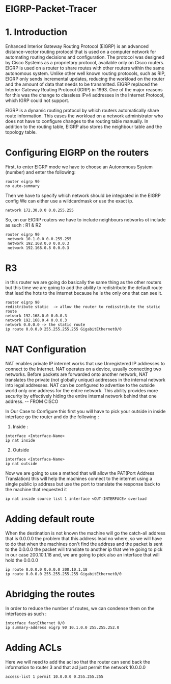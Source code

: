 # EIGRP-Packet-Tracer

# 1. Introduction

Enhanced Interior Gateway Routing Protocol (EIGRP) is an advanced distance-vector routing protocol that is used on a computer network for automating routing decisions and configuration. The protocol was designed by Cisco Systems as a proprietary protocol, available only on Cisco routers. 
EIGRP is used on a router to share routes with other routers within the same autonomous system. Unlike other well known routing protocols, such as RIP, EIGRP only sends incremental updates, reducing the workload on the router and the amount of data that needs to be transmitted.
EIGRP replaced the Interior Gateway Routing Protocol (IGRP) in 1993. One of the major reasons for this was the change to classless IPv4 addresses in the Internet Protocol, which IGRP could not support.

EIGRP is a dynamic routing protocol by which routers automatically share route information. This eases the workload on a network administrator who does not have to configure changes to the routing table manually.
In addition to the routing table, EIGRP also stores the neighbour table and the topology table.



# Configuring EIGRP on the routers

First, to enter EIGRP mode we have to choose an Autonomous System  (number) and enter the following:

```
router eigrp 90
no auto-summary
```

Then we have to specify which network should be integrated in the EIGRP config
We can either use a wildcardmask or use the exact ip.

``` 
network 172.30.0.0 0.0.255.255
```

So, on our EIGRP routers we have to include neighbours networks ot include as such : 
R1 & R2 
```
router eigrp 90
 network 10.1.0.0 0.0.255.255
 network 192.168.0.0 0.0.0.3
 network 192.168.0.8 0.0.0.3
```

# R3 
in this router we are going do basically the same thing as the other routers but this time we are going to add the ability to redistribute the default route that lead the hots to the internet
because he is the only one that can see it.
```
router eigrp 90
redistribute static  -> allow the router to redisstribute the static route
network 192.168.0.0 0.0.0.3 
network 192.168.0.4 0.0.0.3
network 0.0.0.0 -> the static route 
ip route 0.0.0.0 255.255.255.255 GigabitEthernet0/0
```



# NAT Configuration
NAT enables private IP internet works that use Unregistered IP addresses to connect to the Internet.
NAT operates on a device, usually connecting two networks. Before packets are forwarded onto another network, 
NAT translates the private (not globally unique) addresses in the internal network into legal addresses.
NAT can be configured to advertise to the outside world only one address for the entire network. 
This ability provides more security by effectively hiding the entire internal network behind that one address.
-- FROM CISCO

In Our Case to Configure this first you will have to pick your outside in inside interface go the router
and do the following :

1. Inside :
```
interface <Interface-Name>
ip nat inside
```
2. Outside
```
interface <Interface-Name>
ip nat outside
```
Now we are going to use a method that will allow the PAT(Port Address Translation) this will help the machines connect
to the internet using a single public ip address but use the port to translate the response back to the machine that 
requested it 

```
ip nat inside source list 1 interface <OUT-INTERFACE> overload
```

# Adding default route 
When the destination is not known the machine will go the catch-all address that is 0.0.0.0 the problem that this 
address lead no where, so we will have to do that when the machines don't find the address and the packet is sent to the
0.0.0.0 the packet will translate to another ip that we're going to pick in our case 200.10.1.18 and, we are going to 
pick also an interface that will hold the 0.0.0.0

```
ip route 0.0.0.0 0.0.0.0 200.10.1.18 
ip route 0.0.0.0 255.255.255.255 GigabitEthernet0/0 
```

# Abridging the routes 
In order to reduce the number of routes, we can condense them on the interfaces as such : 
```
interface fastEthernet 0/0
ip summary-address eigrp 90 10.1.0.0 255.255.252.0
```

# Adding ACLs
Here we will need to add the acl so that the router can send back the information to router 3 and that acl just permit
the network 10.0.0.0

```
access-list 1 permit 10.0.0.0 0.255.255.255
```

